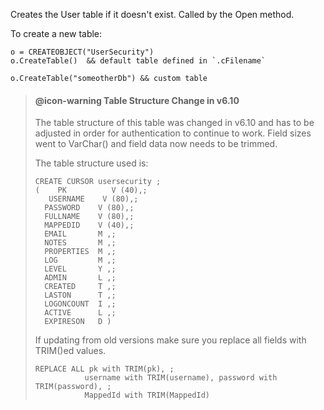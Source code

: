 ﻿Creates the User table if it doesn't exist. Called by the Open method.

To create a new table:

```foxpro
o = CREATEOBJECT("UserSecurity")
o.CreateTable()  && default table defined in `.cFilename`

o.CreateTable("someotherDb") && custom table
```

> #### @icon-warning Table Structure Change in v6.10
> The table structure of this table was changed in v6.10 and has to be adjusted in order for authentication to continue to work. Field sizes went to VarChar() and field data now needs to be trimmed.
>
> The table structure used is:
> ```foxpro
> CREATE CURSOR usersecurity ;
> (    PK          V (40),;
>    USERNAME    V (80),;
>   PASSWORD    V (80),;
>   FULLNAME    V (80),;
>   MAPPEDID    V (40),;
>   EMAIL       M ,;
>   NOTES       M ,;
>   PROPERTIES  M ,;
>   LOG         M ,;
>   LEVEL       Y ,;
>   ADMIN       L ,;
>   CREATED     T ,;
>   LASTON      T ,;
>   LOGONCOUNT  I ,;
>   ACTIVE      L ,;
>   EXPIRESON   D )
> ```   
> If updating from old versions make sure you replace all fields with TRIM()ed values.
>
> ```foxpro
> REPLACE ALL pk with TRIM(pk), ;
>            username with TRIM(username), password with TRIM(password), ;
>            MappedId with TRIM(MappedId)
> ```